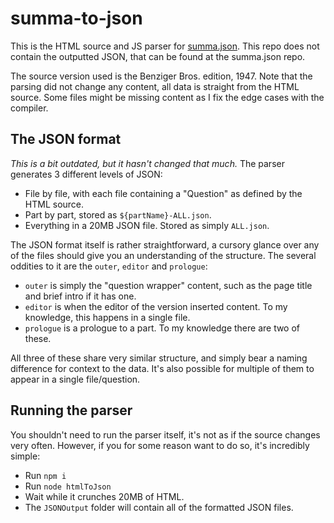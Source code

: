 # summa-to-json

This is the HTML source and JS parser for [summa.json](https://github.com/Jacob-Gray/summa.json). This repo does not contain the outputted JSON, that can be found at the summa.json repo.

The source version used is the Benziger Bros. edition, 1947. Note that the parsing did not change any content, all data is straight from the HTML source. Some files might be missing content as I fix the edge cases with the compiler.

## The JSON format
_This is a bit outdated, but it hasn't changed that much._
The parser generates 3 different levels of JSON:
- File by file, with each file containing a "Question" as defined by the HTML source.
- Part by part, stored as `${partName}-ALL.json`.
- Everything in a 20MB JSON file. Stored as simply `ALL.json`.

The JSON format itself is rather straightforward, a cursory glance over any of the files should give you an understanding of the structure. The several oddities to it are the `outer`, `editor` and `prologue`:
- `outer` is simply the "question wrapper" content, such as the page title and brief intro if it has one.
- `editor` is when the editor of the version inserted content. To my knowledge, this happens in a single file.
- `prologue` is a prologue to a part. To my knowledge there are two of these.

All three of these share very similar structure, and simply bear a naming difference for context to the data. It's also possible for multiple of them to appear in a single file/question.

## Running the parser
You shouldn't need to run the parser itself, it's not as if the source changes very often. However, if you for some reason want to do so, it's incredibly simple:
- Run `npm i`
- Run `node htmlToJson`
- Wait while it crunches 20MB of HTML.
- The `JSONOutput` folder will contain all of the formatted JSON files.
